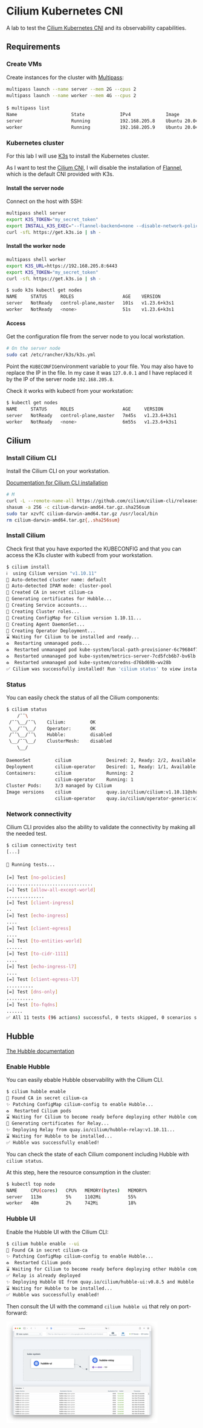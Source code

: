 # Cilium Kubernetes CNI

A lab to test the [Cilium Kubernetes CNI](https://docs.cilium.io/en/stable/) and its observability capabilities.

## Requirements

### Create VMs

Create instances for the cluster with [Multipass](https://multipass.run/docs):

```bash
multipass launch --name server --mem 2G --cpus 2
multipass launch --name worker --mem 4G --cpus 2

$ multipass list
Name                    State             IPv4             Image
server                  Running           192.168.205.8    Ubuntu 20.04 LTS
worker                  Running           192.168.205.9    Ubuntu 20.04 LTS
```

### Kubernetes cluster

For this lab I will use [K3s](https://rancher.com/docs/k3s/latest/en/) to install the Kubernetes cluster. 

As I want to test the [Cilium CNI](https://docs.cilium.io/en/stable/), I will disable the installation of [Flannel](https://github.com/flannel-io/flannel), which is the default CNI provided with K3s.

#### Install the server node

Connect on the host with SSH:

```bash
multipass shell server
export K3S_TOKEN="my_secret_token"
export INSTALL_K3S_EXEC="--flannel-backend=none --disable-network-policy --disable=traefik"
curl -sfL https://get.k3s.io | sh -
```

#### Install the worker node

```bash
multipass shell worker
export K3S_URL=https://192.168.205.8:6443
export K3S_TOKEN="my_secret_token"
curl -sfL https://get.k3s.io | sh -
```

```bash
$ sudo k3s kubectl get nodes
NAME     STATUS     ROLES                  AGE    VERSION
server   NotReady   control-plane,master   101s   v1.23.6+k3s1
worker   NotReady   <none>                 51s    v1.23.6+k3s1
```

#### Access

Get the configuration file from the server node to you local workstation.

```bash
# On the server node
sudo cat /etc/rancher/k3s/k3s.yml
```

Point the `KUBECONFIG`environment variable to your file. You may also have to replace the IP in the file. In my case it was `127.0.0.1` and I have replaced it by the IP of the server node `192.168.205.8`.

Check it works with kubectl from your workstation:

```bash 
$ kubectl get nodes
NAME     STATUS     ROLES                  AGE     VERSION
server   NotReady   control-plane,master   7m45s   v1.23.6+k3s1
worker   NotReady   <none>                 6m55s   v1.23.6+k3s1
```

## Cilium

### Install Cilium CLI

Install the Cilium CLI on your workstation.

[Documentation for Cilium CLI installation](https://docs.cilium.io/en/stable/gettingstarted/k8s-install-default/#install-the-cilium-cli)

```bash
# M
curl -L --remote-name-all https://github.com/cilium/cilium-cli/releases/latest/download/cilium-darwin-amd64.tar.gz{,.sha256sum}
shasum -a 256 -c cilium-darwin-amd64.tar.gz.sha256sum
sudo tar xzvfC cilium-darwin-amd64.tar.gz /usr/local/bin
rm cilium-darwin-amd64.tar.gz{,.sha256sum}
```

### Install Cilium

Check first that you have exported the KUBECONFIG and that you can access the K3s cluster with kubectl from your workstation. 

```bash
$ cilium install 
ℹ️  using Cilium version "v1.10.11"
🔮 Auto-detected cluster name: default
🔮 Auto-detected IPAM mode: cluster-pool
🔑 Created CA in secret cilium-ca
🔑 Generating certificates for Hubble...
🚀 Creating Service accounts...
🚀 Creating Cluster roles...
🚀 Creating ConfigMap for Cilium version 1.10.11...
🚀 Creating Agent DaemonSet...
🚀 Creating Operator Deployment...
⌛ Waiting for Cilium to be installed and ready...
♻️  Restarting unmanaged pods...
♻️  Restarted unmanaged pod kube-system/local-path-provisioner-6c79684f77-zcrnm
♻️  Restarted unmanaged pod kube-system/metrics-server-7cd5fcb6b7-bv6lb
♻️  Restarted unmanaged pod kube-system/coredns-d76bd69b-wv28b
✅ Cilium was successfully installed! Run 'cilium status' to view installation health
```

### Status

You can easily check the status of all the Cilium components:

```bash 
$ cilium status
    /¯¯\
 /¯¯\__/¯¯\    Cilium:         OK
 \__/¯¯\__/    Operator:       OK
 /¯¯\__/¯¯\    Hubble:         disabled
 \__/¯¯\__/    ClusterMesh:    disabled
    \__/

DaemonSet         cilium             Desired: 2, Ready: 2/2, Available: 2/2
Deployment        cilium-operator    Desired: 1, Ready: 1/1, Available: 1/1
Containers:       cilium             Running: 2
                  cilium-operator    Running: 1
Cluster Pods:     3/3 managed by Cilium
Image versions    cilium             quay.io/cilium/cilium:v1.10.11@sha256:48e1a261046c2e534e370f960f0920233f9fd5ad4623aebdca0e403264a06202: 2
                  cilium-operator    quay.io/cilium/operator-generic:v1.10.11@sha256:468ce59342298f1cf87ca8512cd9192754e83348b347a4bc7c27158ef9c4a37d: 1
```

### Network connectivity

Cilium CLI provides also the ability to validate the connectivity by making all the needed test.

```bash 
$ cilium connectivity test
[...]

🏃 Running tests...

[=] Test [no-policies]
................................
[=] Test [allow-all-except-world]
..............
[=] Test [client-ingress]
..
[=] Test [echo-ingress]
....
[=] Test [client-egress]
....
[=] Test [to-entities-world]
......
[=] Test [to-cidr-1111]
....
[=] Test [echo-ingress-l7]
....
[=] Test [client-egress-l7]
..........
[=] Test [dns-only]
..........
[=] Test [to-fqdns]
......
✅ All 11 tests (96 actions) successful, 0 tests skipped, 0 scenarios skipped.
```

## Hubble

[The Hubble documentation](https://docs.cilium.io/en/stable/gettingstarted/hubble_setup/#setting-up-hubble-observability)

### Enable Hubble 

You can easily ebable Hubble observability with the Cilium CLI.

```bash
$ cilium hubble enable
🔑 Found CA in secret cilium-ca
✨ Patching ConfigMap cilium-config to enable Hubble...
♻️  Restarted Cilium pods
⌛ Waiting for Cilium to become ready before deploying other Hubble component(s)...
🔑 Generating certificates for Relay...
✨ Deploying Relay from quay.io/cilium/hubble-relay:v1.10.11...
⌛ Waiting for Hubble to be installed...
✅ Hubble was successfully enabled!
```

You can check the state of each Cilium component including Hubble with `cilium status`.

At this step, here the resource consumption in the cluster:

```bash 
$ kubectl top node
NAME     CPU(cores)   CPU%   MEMORY(bytes)   MEMORY%   
server   113m         5%     1102Mi          55%       
worker   40m          2%     742Mi           18%  
```

### Hubble UI

Enable the Hubble UI with the Cilium CLI:

```bash
$ cilium hubble enable --ui
🔑 Found CA in secret cilium-ca
✨ Patching ConfigMap cilium-config to enable Hubble...
♻️  Restarted Cilium pods
⌛ Waiting for Cilium to become ready before deploying other Hubble component(s)...
✅ Relay is already deployed
✨ Deploying Hubble UI from quay.io/cilium/hubble-ui:v0.8.5 and Hubble UI Backend from quay.io/cilium/hubble-ui-backend:v0.8.5...
⌛ Waiting for Hubble to be installed...
✅ Hubble was successfully enabled!
```

Then consult the UI with the command `cilium hubble ui` that rely on port-forward:

<img src="docs/images/hubble-ui.png" width="400px">

